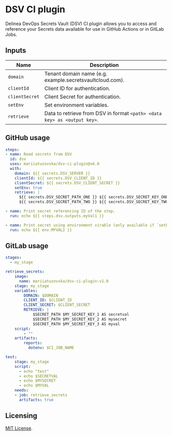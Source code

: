 # DSV CI plugin

Delinea DevOps Secrets Vault (DSV) CI plugin allows you to access and reference your Secrets data available for use in GitHub Actions or in GitLab Jobs.

## Inputs

| Name           | Description |
| ---------------| ------------|
| `domain`       | Tenant domain name (e.g. example.secretsvaultcloud.com). |
| `clientId`     | Client ID for authentication. |
| `clientSecret` | Client Secret for authentication. |
| `setEnv`       | Set environment variables. |
| `retrieve`     | Data to retrieve from DSV in format `<path> <data key> as <output key>`. |


## GitHub usage

```yaml
steps:
- name: Read secrets from DSV
  id: dsv
  uses: mariiatuzovska/dsv-ci-plugin@v6.0
  with:
    domain: ${{ secrets.DSV_SERVER }}
    clientId: ${{ secrets.DSV_CLIENT_ID }}
    clientSecret: ${{ secrets.DSV_CLIENT_SECRET }}
    setEnv: true
    retrieve: |
      ${{ secrets.DSV_SECRET_PATH_ONE }} ${{ secrets.DSV_SECRET_KEY_ONE }} AS myVal1
      ${{ secrets.DSV_SECRET_PATH_TWO }} ${{ secrets.DSV_SECRET_KEY_TWO }} AS MYVAL2

- name: Print secret referencing ID of the step.
  run: echo ${{ steps.dsv.outputs.myVal1 }}

- name: Print secret using environment virable (only available if `setEnv` was set to `true`)
  run: echo ${{ env.MYVAL2 }}
```

## GitLab usage

```yaml
stages:
  - my_stage

retrieve_secrets:
    image: 
      name: mariiatuzovska/dsv-ci-plugin:v1.0
    stage: my_stage
    variables:
        DOMAIN: $DOMAIN
        CLIENT_ID: $CLIENT_ID
        CLIENT_SECRET: $CLIENT_SECRET
        RETRIEVE: |
            $SECRET_PATH $MY_SECRET_KEY_1 AS secretval
            $SECRET_PATH $MY_SECRET_KEY_2 AS mysecret
            $SECRET_PATH $MY_SECRET_KEY_3 AS myval
    script:
        - ""
    artifacts:
        reports:
          dotenv: $CI_JOB_NAME

test:
    stage: my_stage
    script:
      - echo "test"
      - echo $SECRETVAL
      - echo $MYSECRET
      - echo $MYVAL
    needs:
    - job: retrieve_secrets
      artifacts: true

```

## Licensing

[MIT License](https://github.com/mariiatuzovska/secret-vault-github-action-plugin/blob/master/LICENSE).
